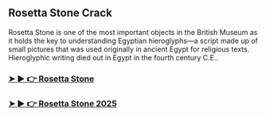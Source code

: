 ## Rosetta Stone Crack

Rosetta Stone is one of the most important objects in the British Museum as it holds the key to understanding Egyptian hieroglyphs—a script made up of small pictures that was used originally in ancient Egypt for religious texts. Hieroglyphic writing died out in Egypt in the fourth century C.E..

### [➤ ► 👉 Rosetta Stone](https://tinyurl.com/5xt38vmv)

### [➤ ► 👉 Rosetta Stone 2025](https://tinyurl.com/5xt38vmv)
